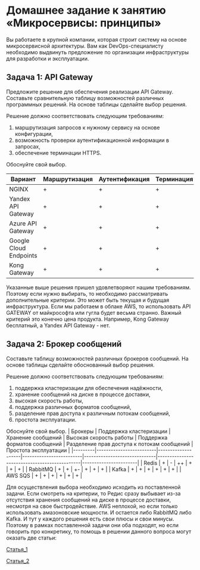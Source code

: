 # Домашнее задание к занятию «Микросервисы: принципы»
Вы работаете в крупной компании, которая строит систему на основе микросервисной архитектуры. Вам как DevOps-специалисту необходимо выдвинуть предложение по организации инфраструктуры для разработки и эксплуатации.

## Задача 1: API Gateway
Предложите решение для обеспечения реализации API Gateway. Составьте сравнительную таблицу возможностей различных программных решений. На основе таблицы сделайте выбор решения.

Решение должно соответствовать следующим требованиям:

1) маршрутизация запросов к нужному сервису на основе конфигурации,
2) возможность проверки аутентификационной информации в запросах,
3) обеспечение терминации HTTPS.

Обоснуйте свой выбор.

| Вариант | Маршрутизация  | Аутентификация | Терминация |
|----------|---------------|----------------|------------|
| NGINX    |      +        |        +       |      +     |
| Yandex API Gateway | +   |        +       |      +     |
| Azure API Gateway  | +   |        +       |      +     |
| Google Cloud Endpoints | + |      +       |      +     |
| Kong Gateway |      +    |        +       |      +     |

Указанные выше решения пришел удовлетворяют нашим требованиям. Поэтому если нужно выбирать, то необходимо рассматривать дополнительные критерии. Это может быть текущая и будущая инфраструктура. Если мы работаем в облаке AWS, то использовать API GATEWAY от майкрософта или гугла будет весьма странно. Важный критерий это конечно цена продукта. Например, Kong Gateway бесплатный, а Yandex API Gateway - нет.

## Задача 2: Брокер сообщений

Составьте таблицу возможностей различных брокеров сообщений. На основе таблицы сделайте обоснованный выбор решения.

Решение должно соответствовать следующим требованиям:

1) поддержка кластеризации для обеспечения надёжности,
2) хранение сообщений на диске в процессе доставки,
3) высокая скорость работы,
4) поддержка различных форматов сообщений,
5) разделение прав доступа к различным потокам сообщений,
6) простота эксплуатации.

Обоснуйте свой выбор.
| Брокеры | Поддержка кластеризации | Хранение сообщений | Высокая скорость работы | Поддержка форматов сообщений |  Разделение прав доступа к потокам сообщений | Простота эксплуатации |
|---------|-------------------------|--------------------|-------------------------|------------------------------|----------------------------------------------|-----------------------|
| Redis   |                +        |        -           |               ++        |               +              |                          +                   |          +            |
| RabbitMQ	|              +        |        +           |               +-        |               +              |                          +                   |          +            |
| Kafka   |                +        |        +           |               +         |               +              |                          +                   |          +            |
| AWS SQS |                +        |        +           |               +         |               +              |                          +                   |          +            |

Для осуществления выбора необходимо исходить из поставленной задачи. Если смотреть на критерии, то Редис сразу выбывает из-за отсутствия хранения сообщений на диске в процессе доставки, несмотря на свое быстродействие. AWS неплохой, но если только использовать амазоновские мощности. И остается либо RabbitMQ либо Kafka. И тут у каждого решения есть свои плюсы и свои минусы. Поэтому в рамках поставленной задачи они оба подходят, но если говорить про конкретику, то помощь в решении данного вопроса могут оказать две статьи:

[Статья_1](https://habr.com/ru/companies/itsumma/articles/416629/)

[Статья_2](https://habr.com/ru/companies/yandex_praktikum/articles/700608/)





